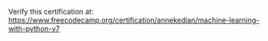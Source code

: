 Verify this certification at:
https://www.freecodecamp.org/certification/annekedian/machine-learning-with-python-v7
